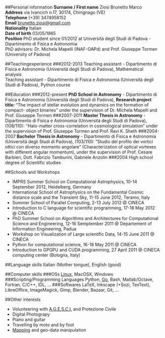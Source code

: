 <!-- 
.. link: 
.. description: 
.. tags: personal, phd, work
.. date: 2013/08/16 23:40:58
.. title: Curriculum vitae
.. slug: curriculum-vitae
-->

##Personal information
**Surname / First name** Ziosi Brunetto Marco    
**Address** via Ivancich n.17, 30174, Chirignago (VE)    
**Telephone** (+39) 3474958152    
**Email** brunetto.ziosi@gmail.com    
**Nationality** Italian    
**Date of birth** 03/05/1985    
**Position** PhD student since 01/2012 at Università degli Studi di Padova - Dipartimento di Fisica e Astronomia    
PhD advisors: Dr. Michela Mapelli (INAF-OAPd) and Prof. Giuseppe Tormen (University of Padova)

##Teachingexperience
###2012-2013
Teaching assistant - Dipartimento di Fisica e Astronomia (Università degli Studi di Padova), Mathematical
analysis    
Teaching assistant - Dipartimento di Fisica e Astronomia (Università degli Studi di Padova), Python
course    

##Education
###2012-present 
**PhD School in Astronomy** - Dipartimento di Fisica e Astronomia (Università degli Studi di Padova),
**Research project title:** “The impact of stellar evolution and dynamics on the formation of compact-
object binaries” under the supervision of Dr. Michela Mapelli and Prof. Giuseppe Tormen
###2007-2011
**Master Thesis in Astronomy** - Dipartimento di Fisica e Astronomia (Università degli Studi di Padova),
(108/110): ‘‘Halo-matter cross-correlation in cosmological simulation” under the supervision of
Prof. Giuseppe Tormen and Prof. Ravi K. Sheth
###2004-2007
**Bachelor Thesis in Astronomy** - Dipartimento di Fisica e Astronomia (Università degli Studi di Padova),
(103/110): “Studio del profilo dei vortici ottici con diverso momento angolare” (Characterization of
optical vortexes with different angular momentum), under the supervision of Prof. Cesare Barbieri, Dott.
Fabrizio Tamburini, Gabriele Anzolin
###2004
High school degree of Scientific studies

##Schools and Workshops
* IMPRS Summer School on Computational Astrophysics, 10-14 September 2012, Heidelberg, Germany
* International School of Astrophysics on the Fundamental Cosmic distance scale and the Transient Sky, 11-15 June 2012, Teramo, Italy
* Summer School of Parallel Computing, 2-13 July 2012 @ CINECA
* Introduction to C language for scientific programming, 17-18 May 2012 @ CINECA
* PhD Summer School on Algorithms and Architectures for Computational Science and Engineering, 12-16 Semptember 2011 @ Departement of Information Engineering, Padua
* Workshop on Visualization of Large scientific Data, 14-15 June 2011 @ CINECA
* Python for computational science, 16-18 May 2011 @ CINECA
* Introduction to GPGPU and CUDA programming, 27 April 2011 @ CINECA computing center (Bologna, Italy)

##Language skills
Italian (Mother tongue), English (good)

##Computer skills
###OSs
[Linux](www.ubuntu.org), MacOSX, Windows
###Scripting/Programming Languages
Python, [Go](golang.org), Bash, Matlab/Octave, Fortran, C/C++, IDL, ...
###Softwares
LaTeX, Inkscape (+Sozi, TexText), LibreOffice, ImageMagick, Gimp, Blender, Bazaar, Git, ...

##Other interests
* Volunteering with [A.G.E.S.C.I.](www.agesci.org) and Protezione Civile
* Digital Photograpy
* Piano and guitar
* Travelling by moto and by foot
* [Mapping](www.openstreetmap.org) and geo-data manipulation

